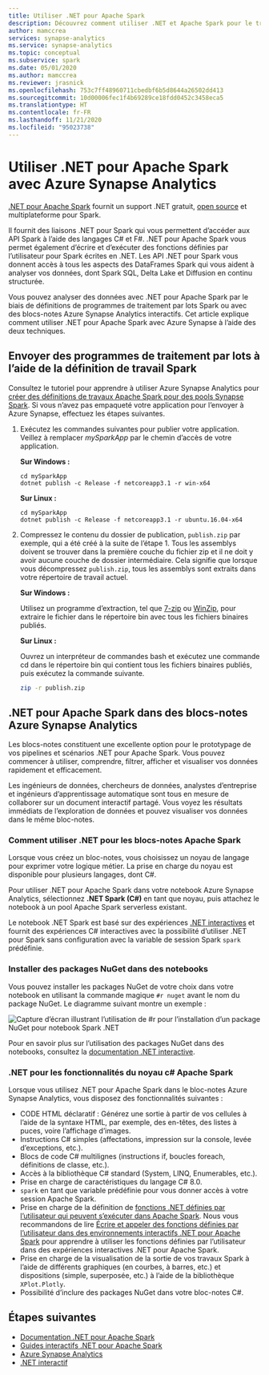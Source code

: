 ```yaml
---
title: Utiliser .NET pour Apache Spark
description: Découvrez comment utiliser .NET et Apache Spark pour le traitement par lots, la diffusion en continu en temps réel, l’apprentissage automatique et l’écriture de requêtes ad hoc dans des blocs-notes Azure Synapse Analytics.
author: mamccrea
services: synapse-analytics
ms.service: synapse-analytics
ms.topic: conceptual
ms.subservice: spark
ms.date: 05/01/2020
ms.author: mamccrea
ms.reviewer: jrasnick
ms.openlocfilehash: 753c7ff48960711cbedbf6b5d8644a26502dd413
ms.sourcegitcommit: 10d00006fec1f4b69289ce18fdd0452c3458eca5
ms.translationtype: HT
ms.contentlocale: fr-FR
ms.lasthandoff: 11/21/2020
ms.locfileid: "95023738"
---
```

# <a name="use-net-for-apache-spark-with-azure-synapse-analytics"></a>Utiliser .NET pour Apache Spark avec Azure Synapse Analytics

[.NET pour Apache Spark](https://dot.net/spark) fournit un support .NET gratuit, [open source](https://github.com/dotnet/spark) et multiplateforme pour Spark. 

Il fournit des liaisons .NET pour Spark qui vous permettent d’accéder aux API Spark à l’aide des langages C# et F#. .NET pour Apache Spark vous permet également d’écrire et d’exécuter des fonctions définies par l’utilisateur pour Spark écrites en .NET. Les API .NET pour Spark vous donnent accès à tous les aspects des DataFrames Spark qui vous aident à analyser vos données, dont Spark SQL, Delta Lake et Diffusion en continu structurée.

Vous pouvez analyser des données avec .NET pour Apache Spark par le biais de définitions de programmes de traitement par lots Spark ou avec des blocs-notes Azure Synapse Analytics interactifs. Cet article explique comment utiliser .NET pour Apache Spark avec Azure Synapse à l’aide des deux techniques.

## <a name="submit-batch-jobs-using-the-spark-job-definition"></a>Envoyer des programmes de traitement par lots à l’aide de la définition de travail Spark

Consultez le tutoriel pour apprendre à utiliser Azure Synapse Analytics pour [créer des définitions de travaux Apache Spark pour des pools Synapse Spark](apache-spark-job-definitions.md). Si vous n’avez pas empaqueté votre application pour l’envoyer à Azure Synapse, effectuez les étapes suivantes.

1. Exécutez les commandes suivantes pour publier votre application. Veillez à remplacer *mySparkApp* par le chemin d’accès de votre application.

   **Sur Windows :**

   ```dotnetcli
   cd mySparkApp
   dotnet publish -c Release -f netcoreapp3.1 -r win-x64
   ```
   
   **Sur Linux :**

   ```dotnetcli
   cd mySparkApp
   dotnet publish -c Release -f netcoreapp3.1 -r ubuntu.16.04-x64
   ```

2. Compressez le contenu du dossier de publication, `publish.zip` par exemple, qui a été créé à la suite de l’étape 1. Tous les assemblys doivent se trouver dans la première couche du fichier zip et il ne doit y avoir aucune couche de dossier intermédiaire. Cela signifie que lorsque vous décompressez `publish.zip`, tous les assemblys sont extraits dans votre répertoire de travail actuel.

    **Sur Windows :**

    Utilisez un programme d’extraction, tel que [7-zip](https://www.7-zip.org/) ou [WinZip](https://www.winzip.com/), pour extraire le fichier dans le répertoire bin avec tous les fichiers binaires publiés.

    **Sur Linux :**

    Ouvrez un interpréteur de commandes bash et exécutez une commande cd dans le répertoire bin qui contient tous les fichiers binaires publiés, puis exécutez la commande suivante.

    ```bash
    zip -r publish.zip
    ```

## <a name="net-for-apache-spark-in-azure-synapse-analytics-notebooks"></a>.NET pour Apache Spark dans des blocs-notes Azure Synapse Analytics 

Les blocs-notes constituent une excellente option pour le prototypage de vos pipelines et scénarios .NET pour Apache Spark. Vous pouvez commencer à utiliser, comprendre, filtrer, afficher et visualiser vos données rapidement et efficacement. 

Les ingénieurs de données, chercheurs de données, analystes d’entreprise et ingénieurs d’apprentissage automatique sont tous en mesure de collaborer sur un document interactif partagé. Vous voyez les résultats immédiats de l’exploration de données et pouvez visualiser vos données dans le même bloc-notes.

### <a name="how-to-use-net-for-apache-spark-notebooks"></a>Comment utiliser .NET pour les blocs-notes Apache Spark

Lorsque vous créez un bloc-notes, vous choisissez un noyau de langage pour exprimer votre logique métier. La prise en charge du noyau est disponible pour plusieurs langages, dont C#.

Pour utiliser .NET pour Apache Spark dans votre notebook Azure Synapse Analytics, sélectionnez **.NET Spark (C#)** en tant que noyau, puis attachez le notebook à un pool Apache Spark serverless existant.

Le notebook .NET Spark est basé sur des expériences [.NET interactives](https://github.com/dotnet/interactive) et fournit des expériences C# interactives avec la possibilité d’utiliser .NET pour Spark sans configuration avec la variable de session Spark `spark` prédéfinie.

### <a name="install-nuget-packages-in-notebooks"></a>Installer des packages NuGet dans des notebooks

Vous pouvez installer les packages NuGet de votre choix dans votre notebook en utilisant la commande magique `#r nuget` avant le nom du package NuGet. Le diagramme suivant montre un exemple :

![Capture d’écran illustrant l’utilisation de #r pour l’installation d’un package NuGet pour notebook Spark .NET](./media/apache-spark-development-using-notebooks/synapse-spark-dotnet-notebook-nuget.png)

Pour en savoir plus sur l’utilisation des packages NuGet dans des notebooks, consultez la [documentation .NET interactive](https://github.com/dotnet/interactive/blob/main/docs/nuget-overview.md).

### <a name="net-for-apache-spark-c-kernel-features"></a>.NET pour les fonctionnalités du noyau c# Apache Spark

Lorsque vous utilisez .NET pour Apache Spark dans le bloc-notes Azure Synapse Analytics, vous disposez des fonctionnalités suivantes :

* CODE HTML déclaratif : Générez une sortie à partir de vos cellules à l’aide de la syntaxe HTML, par exemple, des en-têtes, des listes à puces, voire l’affichage d’images.
* Instructions C# simples (affectations, impression sur la console, levée d’exceptions, etc.).
* Blocs de code C# multilignes (instructions if, boucles foreach, définitions de classe, etc.).
* Accès à la bibliothèque C# standard (System, LINQ, Enumerables, etc.).
* Prise en charge de caractéristiques du langage C# 8.0.
* `spark` en tant que variable prédéfinie pour vous donner accès à votre session Apache Spark.
* Prise en charge de la définition de [fonctions .NET définies par l’utilisateur qui peuvent s’exécuter dans Apache Spark](/dotnet/spark/how-to-guides/udf-guide). Nous vous recommandons de lire [Écrire et appeler des fonctions définies par l’utilisateur dans des environnements interactifs .NET pour Apache Spark](/dotnet/spark/how-to-guides/dotnet-interactive-udf-issue) pour apprendre à utiliser les fonctions définies par l’utilisateur dans des expériences interactives .NET pour Apache Spark.
* Prise en charge de la visualisation de la sortie de vos travaux Spark à l’aide de différents graphiques (en courbes, à barres, etc.) et dispositions (simple, superposée, etc.) à l’aide de la bibliothèque `XPlot.Plotly`.
* Possibilité d’inclure des packages NuGet dans votre bloc-notes C#.

## <a name="next-steps"></a>Étapes suivantes

* [Documentation .NET pour Apache Spark](/dotnet/spark/)
* [Guides interactifs .NET pour Apache Spark](/dotnet/spark/how-to-guides/dotnet-interactive-udf-issue)
* [Azure Synapse Analytics](https://azure.microsoft.com/services/synapse-analytics/)
* [.NET interactif](https://devblogs.microsoft.com/dotnet/creating-interactive-net-documentation/)
